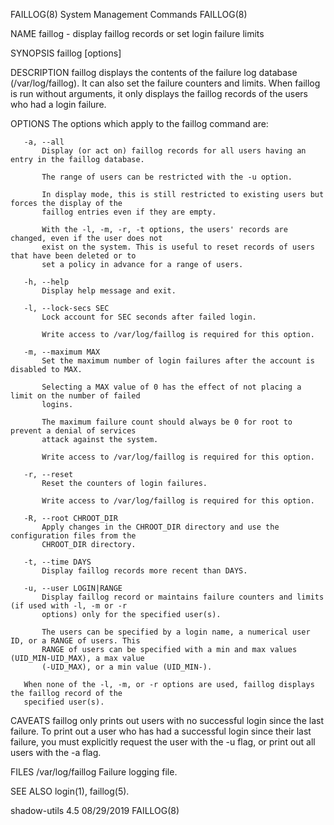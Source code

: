 FAILLOG(8)                            System Management Commands                            FAILLOG(8)

NAME
       faillog - display faillog records or set login failure limits

SYNOPSIS
       faillog [options]

DESCRIPTION
       faillog displays the contents of the failure log database (/var/log/faillog). It can also set
       the failure counters and limits. When faillog is run without arguments, it only displays the
       faillog records of the users who had a login failure.

OPTIONS
       The options which apply to the faillog command are:

       -a, --all
           Display (or act on) faillog records for all users having an entry in the faillog database.

           The range of users can be restricted with the -u option.

           In display mode, this is still restricted to existing users but forces the display of the
           faillog entries even if they are empty.

           With the -l, -m, -r, -t options, the users' records are changed, even if the user does not
           exist on the system. This is useful to reset records of users that have been deleted or to
           set a policy in advance for a range of users.

       -h, --help
           Display help message and exit.

       -l, --lock-secs SEC
           Lock account for SEC seconds after failed login.

           Write access to /var/log/faillog is required for this option.

       -m, --maximum MAX
           Set the maximum number of login failures after the account is disabled to MAX.

           Selecting a MAX value of 0 has the effect of not placing a limit on the number of failed
           logins.

           The maximum failure count should always be 0 for root to prevent a denial of services
           attack against the system.

           Write access to /var/log/faillog is required for this option.

       -r, --reset
           Reset the counters of login failures.

           Write access to /var/log/faillog is required for this option.

       -R, --root CHROOT_DIR
           Apply changes in the CHROOT_DIR directory and use the configuration files from the
           CHROOT_DIR directory.

       -t, --time DAYS
           Display faillog records more recent than DAYS.

       -u, --user LOGIN|RANGE
           Display faillog record or maintains failure counters and limits (if used with -l, -m or -r
           options) only for the specified user(s).

           The users can be specified by a login name, a numerical user ID, or a RANGE of users. This
           RANGE of users can be specified with a min and max values (UID_MIN-UID_MAX), a max value
           (-UID_MAX), or a min value (UID_MIN-).

       When none of the -l, -m, or -r options are used, faillog displays the faillog record of the
       specified user(s).

CAVEATS
       faillog only prints out users with no successful login since the last failure. To print out a
       user who has had a successful login since their last failure, you must explicitly request the
       user with the -u flag, or print out all users with the -a flag.

FILES
       /var/log/faillog
           Failure logging file.

SEE ALSO
       login(1), faillog(5).

shadow-utils 4.5                              08/29/2019                                    FAILLOG(8)
